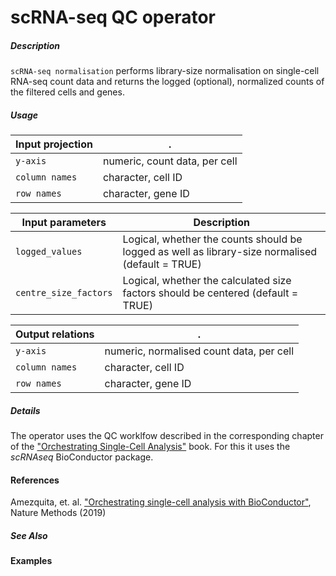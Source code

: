 # scRNA-seq QC operator

##### Description
`scRNA-seq normalisation` performs library-size normalisation on single-cell RNA-seq count data and returns the logged (optional), normalized counts of the filtered cells and genes.

##### Usage

Input projection|.
---|---
`y-axis`              | numeric, count data, per cell 
`column names`        | character, cell ID
`row names`           | character, gene ID

| Input parameters | Description                                                                              |
| -----------------| ---------------------------------------------------------------------------------------- |
| `logged_values`  | Logical, whether the counts should be logged as well as library-size normalised (default = TRUE) |
| `centre_size_factors`  | Logical, whether the calculated size factors should be centered (default = TRUE) |


Output relations|.
---|---
`y-axis`              | numeric, normalised count data, per cell 
`column names`        | character, cell ID
`row names`           | character, gene ID



##### Details
The operator uses the QC worklfow described in the corresponding chapter of the ["Orchestrating Single-Cell Analysis"](https://osca.bioconductor.org/normalization.html) book. For this it uses the _scRNAseq_ BioConductor package.

#### References
Amezquita, et. al. ["Orchestrating single-cell analysis with BioConductor"](https://www.nature.com/articles/s41592-019-0654-x), Nature Methods (2019)

##### See Also

#### Examples